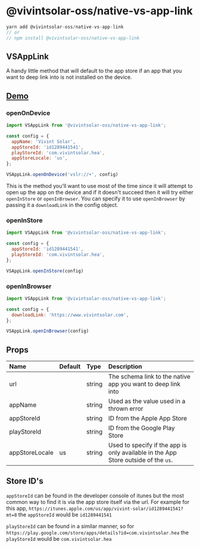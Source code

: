 # @vivintsolar-oss/native-vs-app-link

``` javascript
yarn add @vivintsolar-oss/native-vs-app-link
// or
// npm install @vivintsolar-oss/native-vs-app-link
```

## VSAppLink

A handy little method that will default to the app store if an app that you want to deep link into is not installed on the device.

## [Demo](https://snack.expo.io/@vslr_oss/vs-app-link)

### openOnDevice

``` javascript
import VSAppLink from '@vivintsolar-oss/native-vs-app-link';

const config = {
  appName: 'Vivint Solar',
  appStoreId: 'id1289441541',
  playStoreId: 'com.vivintsolar.hea',
  appStoreLocale: 'us',
};

VSAppLink.openOnDevice('vslr://+', config)

```

This is the method you'll want to use most of the time since it will attempt to open up the app on the device and if it doesn't succeed then it will try either `openInStore` or `openInBrowser`. You can specify it to use `openInBrowser` by passing it a `downloadLink` in the config object.

### openInStore

``` javascript
import VSAppLink from '@vivintsolar-oss/native-vs-app-link';

const config = {
  appStoreId: 'id1289441541',
  playStoreId: 'com.vivintsolar.hea',
};

VSAppLink.openInStore(config)

```

### openInBrowser

``` javascript
import VSAppLink from '@vivintsolar-oss/native-vs-app-link';

const config = {
  downloadLink: 'https://www.vivintsolar.com',
};

VSAppLink.openInBrowser(config)

```

## Props

| Name | Default | Type | Description |
|:----- |:------ |:---- |:----------- |
| url |  | string | The schema link to the native app you want to deep link into |
| appName |  | string | Used as the value used in a thrown error |
| appStoreId |  | string | ID from the Apple App Store |
| playStoreId |  | string | ID from the Google Play Store |
| appStoreLocale | us | string | Used to specify if the app is only available in the App Store outside of the `us`. |

## Store ID's

`appStoreId` can be found in the developer console of itunes but the most common way to find it is via the app store itself via the url. For example for this app, `https://itunes.apple.com/us/app/vivint-solar/id1289441541?mt=8` the `appStoreId` would be `id1289441541`

`playStoreId` can be found in a similar manner, so for `https://play.google.com/store/apps/details?id=com.vivintsolar.hea` the `playStoreId` would be `com.vivintsolar.hea`
